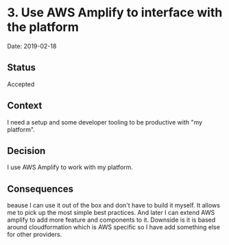 # 3. Use AWS Amplify to interface with the platform

Date: 2019-02-18

## Status

Accepted

## Context

I need a setup and some developer tooling to be productive with "my platform".

## Decision

I use AWS Amplify to work with my platform.

## Consequences

beause I can use it out of the box and don't have to build it myself. It allows me to pick up the most simple best practices. And later I can extend AWS amplify to add more feature and components to it. Downside is it is based around cloudformation which is AWS specific so I have add something else for other providers.
